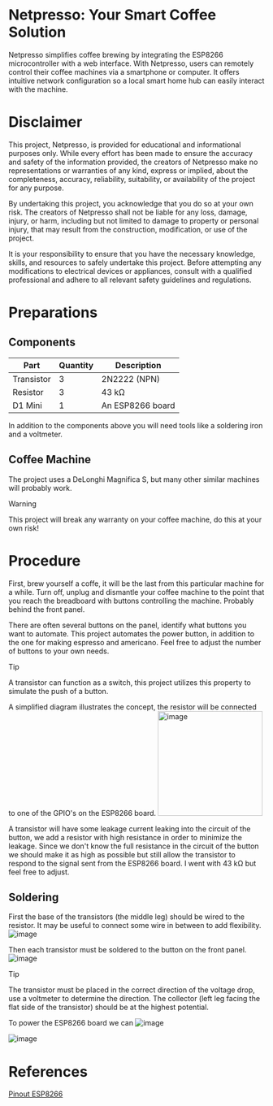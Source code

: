 # Netpresso: Your Smart Coffee Solution
Netpresso simplifies coffee brewing by integrating the ESP8266 microcontroller with a web interface. 
With Netpresso, users can remotely control their coffee machines via a smartphone or computer. 
It offers intuitive network configuration so a local smart home hub can easily interact with the machine.

# Disclaimer
This project, Netpresso, is provided for educational and informational purposes only. While every effort has been made to ensure the accuracy and safety of the information provided, the creators of Netpresso make no representations or warranties of any kind, express or implied, about the completeness, accuracy, reliability, suitability, or availability of the project for any purpose.

By undertaking this project, you acknowledge that you do so at your own risk. The creators of Netpresso shall not be liable for any loss, damage, injury, or harm, including but not limited to damage to property or personal injury, that may result from the construction, modification, or use of the project.

It is your responsibility to ensure that you have the necessary knowledge, skills, and resources to safely undertake this project. Before attempting any modifications to electrical devices or appliances, consult with a qualified professional and adhere to all relevant safety guidelines and regulations.


# Preparations
## Components
| Part       | Quantity | Description    | 
|------------|----------|----------------|
| Transistor | 3 | 2N2222 (NPN)          |
| Resistor   | 3 | 43 kΩ                 |
| D1 Mini    | 1 | An ESP8266 board      | 

In addition to the components above you will need tools like a soldering iron and a voltmeter. 

## Coffee Machine
The project uses a DeLonghi Magnifica S, but many other similar machines will probably work.

> [!WARNING]
> This project will break any warranty on your coffee machine, do this at your own risk!

# Procedure
First, brew yourself a coffe, it will be the last from this particular machine for a while. 
Turn off, unplug and dismantle your coffee machine to the point that you reach the breadboard with buttons controlling the machine. Probably behind the front panel.

There are often several buttons on the panel, identify what buttons you want to automate. 
This project automates the power button, in addition to the one for making espresso and americano.
Feel free to adjust the number of buttons to your own needs.

> [!TIP]
> A transistor can function as a switch, this project utilizes this property to simulate the push of a button.
> 
> A simplified diagram illustrates the concept, the resistor will be connected to one of the GPIO's on the ESP8266 board.
> <img width="206" alt="image" src="https://github.com/sindrebilden/netpresso/assets/43905215/58dedd62-53e7-43e5-a602-413b00e35fb7">
>
> A transistor will have some leakage current leaking into the circuit of the button, we add a resistor with high resistance in order to minimize the leakage.
> Since we don't know the full resistance in the circuit of the button we should make it as high as possible but still allow the transistor to respond to the signal sent from the ESP8266 board.
> I went with 43 kΩ but feel free to adjust.

## Soldering

First the base of the transistors (the middle leg) should be wired to the resistor. It may be useful to connect some wire in between to add flexibility.
![image]("https://github.com/sindrebilden/netpresso/assets/43905215/f05c1eaf-5fe3-445e-8d6e-a1f7d2e10d13")

Then each transistor must be soldered to the button on the front panel. 
![image](https://github.com/sindrebilden/netpresso/assets/43905215/7b502b2f-9c7e-442a-9dba-33e8d9ead764)

> [!TIP]
> The transistor must be placed in the correct direction of the voltage drop, use a voltmeter to determine the direction.
> The collector (left leg facing the flat side of the transistor) should be at the highest potential.

To power the ESP8266 board we can 
![image](https://github.com/sindrebilden/netpresso/assets/43905215/dc2550b8-2d0d-4aeb-8c1a-4cc62694c225)

![image]("https://github.com/sindrebilden/netpresso/assets/43905215/1acf1ee6-bb80-4b86-90b7-80e93b801919")


# References
[Pinout ESP8266](https://randomnerdtutorials.com/esp8266-pinout-reference-gpios/)
